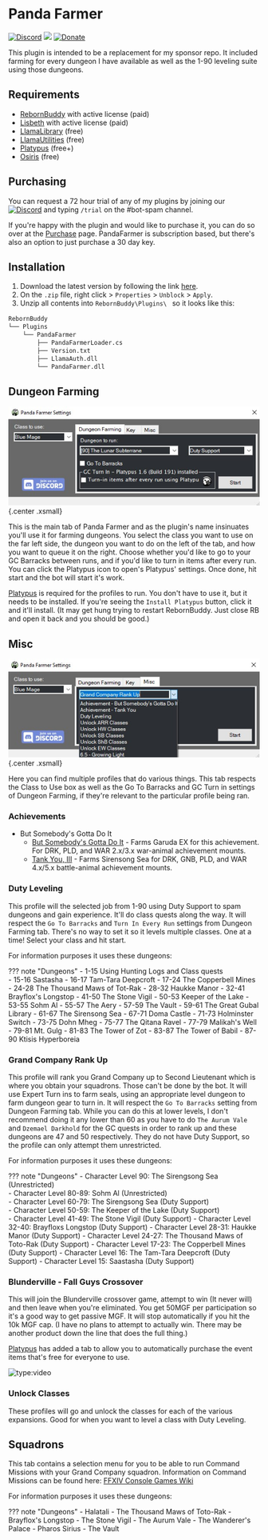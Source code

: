 # Panda Farmer

[![Discord][3]][4]
[![](https://img.shields.io/static/v1?label=Sponsor&message=%E2%9D%A4&logo=GitHub&color=%23fe8e86)](https://github.com/sponsors/domesticwarlord86)
[![Donate][5]][6]

This plugin is intended to be a replacement for my sponsor repo. It included farming for every dungeon I have available as well as the 1-90 leveling suite using those dungeons.

 
## Requirements

- [RebornBuddy][7] with active license (paid)
- [Lisbeth][9] with active license (paid)
- [LlamaLibrary][10] (free)
- [LlamaUtilities](https://github.com/nt153133/LlamaUtilities) (free)
- [Platypus](https://rbplatypus.com/) (free+)
- [Osiris](https://github.com/domesticwarlord86/PandaPlugins) (free)

## Purchasing

You can request a 72 hour trial of any of my plugins by joining our [![Discord][3]][4] and typing `/trial` on the #bot-spam channel.

If you're happy with the plugin and would like to purchase it, you can do so over at the [Purchase](../../purchase/DW/purchase.md) page. PandaFarmer is subscription based, but there's also an option to just purchase a 30 day key.

## Installation

1. Download the latest version by following the link [here](https://sts.llamamagic.net/PandaFarmer/PandaFarmer.zip).
2. On the `.zip` file, right click > `Properties` > `Unblock` > `Apply`.
3. Unzip all contents into `RebornBuddy\Plugins\ ` so it looks like this:

```
RebornBuddy
└── Plugins
    └── PandaFarmer
        ├── PandaFarmerLoader.cs
        ├── Version.txt
        ├── LlamaAuth.dll
        └── PandaFarmer.dll
```
## Dungeon Farming
![img-small](../../img/pandafarmer1.jpg){.center .xsmall}

This is the main tab of Panda Farmer and as the plugin's name insinuates you'll use it for farming dungeons. You select the class you want to use on the far left side, the dungeon you want to do on the left of the tab, and how you want to queue it on the right. Choose whether you'd like to go to your GC Barracks between runs, and if you'd like to turn in items after every run. You can click the Platypus icon to open's Platypus' settings. Once done, hit start and the bot will start it's work.

[Platypus](https://rbplatypus.com/) is required for the profiles to run. You don't have to use it, but it needs to be installed. If you're seeing the `Install Platypus` button, click it and it'll install. (It may get hung trying to restart RebornBuddy. Just close RB and open it back and you should be good.)

## Misc
![img-small](../../img/pandafarmer2.jpg){.center .xsmall}

Here you can find multiple profiles that do various things. This tab respects the Class to Use box as well as the Go To Barracks and GC Turn in settings of Dungeon Farming, if they're relevant to the particular profile being ran.

### Achievements

- But Somebody's Gotta Do It
    * [But Somebody's Gotta Do It](https://ffxiv.gamerescape.com/wiki/But_Somebody%27s_Gotta_Do_It) - Farms Garuda EX for this achievement. For DRK, PLD, and WAR 2.x/3.x war-animal achievement mounts.
    * [Tank You, <Class> III](https://ffxiv.gamerescape.com/?search=Tank+You+III&title=Special%3ASearch) - Farms Sirensong Sea for DRK, GNB, PLD, and WAR 4.x/5.x battle-animal achievement mounts.

### Duty Leveling

This profile will the selected job from 1-90 using Duty Support to spam dungeons and gain experience. It'll do class quests along the way. It will respect the `Go To Barracks` and `Turn In Every Run` settings from Dungeon Farming tab. There's no way to set it so it levels multiple classes. One at a time! Select your class and hit start.

For information purposes it uses these dungeons:

??? note "Dungeons"
    - 1-15 Using Hunting Logs and Class quests    
    - 15-16 Sastasha
    - 16-17 Tam-Tara Deepcroft
    - 17-24 The Copperbell Mines
    - 24-28 The Thousand Maws of Tot-Rak
    - 28-32 Haukke Manor
    - 32-41 Brayflox's Longstop
    - 41-50 The Stone Vigil
    - 50-53 Keeper of the Lake
    - 53-55 Sohm Al
    - 55-57 The Aery
    - 57-59 The Vault
    - 59-61 The Great Gubal Library
    - 61-67 The Sirensong Sea
    - 67-71 Doma Castle
    - 71-73 Holminster Switch
    - 73-75 Dohn Mheg
    - 75-77 The Qitana Ravel
    - 77-79 Malikah's Well
    - 79-81 Mt. Gulg
    - 81-83 The Tower of Zot
    - 83-87 The Tower of Babil
    - 87-90 Ktisis Hyperboreia

### Grand Company Rank Up

This profile will rank you Grand Company up to Second Lieutenant which is where you obtain your squadrons. Those can't be done by the bot. It will use Expert Turn ins to farm seals, using an appropriate level dungeon to farm dungeon gear to turn in. It will respect the `Go To Barracks` setting from Dungeon Farming tab. While you can do this at lower levels, I don't recommend doing it any lower than 60 as you have to do `The Aurum Vale` and `Dzemael Darkhold` for the GC quests in order to rank up and these dungeons are 47 and 50 respectively. They do not have Duty Support, so the profile can only attempt them unrestricted.

For information purposes it uses these dungeons:

??? note "Dungeons"
    - Character Level 90: The Sirengsong Sea (Unrestricted)   
    - Character Level 80-89: Sohm Al (Unrestricted)   
    - Character Level 60-79: The Sirengsong Sea (Duty Support)  
    - Character Level 50-59: The Keeper of the Lake (Duty Support)  
    - Character Level 41-49: The Stone Vigil (Duty Support) 
    - Character Level 32-40: Brayfloxs Longstop (Duty Support) 
    - Character Level 28-31: Haukke Manor (Duty Support) 
    - Character Level 24-27: The Thousand Maws of Toto-Rak (Duty Support) 
    - Character Level 17-23: The Copperbell Mines (Duty Support) 
    - Character Level 16: The Tam-Tara Deepcroft (Duty Support) 
    - Character Level 15: Saastasha (Duty Support) 

### Blunderville - Fall Guys Crossover

This will join the Blunderville crossover game, attempt to win (It never will) and then leave when you're eliminated. You get 50MGF per participation so it's a good way to get passive MGF. It will stop automatically if you hit the 10k MGF cap. (I have no plans to attempt to actually win. There may be another product down the line that does the full thing.)

[Platypus](https://rbplatypus.com/) has added a tab to allow you to automatically purchase the event items that's free for everyone to use.

![type:video](https://www.youtube.com/embed/fkPBmKaMyuk)

### Unlock Classes

These profiles will go and unlock the classes for each of the various expansions. Good for when you want to level a class with Duty Leveling.

## Squadrons

This tab contains a selection menu for you to be able to run Command Missions with your Grand Company squadron. Information on Command Missions can be found here: [FFXIV Console Games Wiki](https://ffxiv.consolegameswiki.com/wiki/Command_Missions)

For information purposes it uses these dungeons:

??? note "Dungeons"
    - Halatali
    - The Thousand Maws of Toto-Rak
    - Brayflox's Longstop
    - The Stone Vigil
    - The Aurum Vale
    - The Wanderer's Palace
    - Pharos Sirius
    - The Vault   



[3]: https://img.shields.io/badge/Discord-7389D8?logo=discord&logoColor=ffffff&labelColor=6A7EC2
[4]: https://discord.gg/CucSWEhJSZ "Discord"
[5]: https://shields.io/badge/-Buy%20me%20a%20coffee-FF5E5B?logo=kofi&logoColor=ffffff&labelColor=FF5E5B
[6]: https://ko-fi.com/domesticwarlord86 "Donate via Ko-Fi"
[7]: https://www.rebornbuddy.com/ "RebornBuddy"
[8]: https://github.com/LlamaMagic/ExBuddy "ExBuddy"
[9]: https://www.siune.io/ "Lisbeth"
[10]: https://github.com/nt153133/__LlamaLibrary "LlamaLibrary"
[11]: https://discord.gg/rDsFbKr "Magitek Discord"
[12]: https://github.com/Zimgineering/repoBuddy "RepoBuddy"